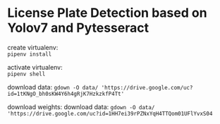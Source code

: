 # License Plate Detection based on Yolov7 and Pytesseract

create virtualenv:  
`pipenv install`  

activate virtualenv:  
`pipenv shell`

download data:
`gdown -O data/ 'https://drive.google.com/uc?id=1tKNgO_bh0sKW4Y6h4gRjK7HzkzkfP4Tt'`

download weights:
download data:
`gdown -O data/ 'https://drive.google.com/uc?id=1HH7ei39rPZNxYqH4TTQom01UFlYvxS04`